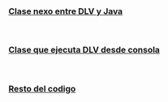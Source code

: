 <a href ="https://mauaraujo.github.io/DiscreteLearning/Dlearning"><h3>Clase nexo entre DLV y Java</h3></br></a>
<a href ="https://mauaraujo.github.io/DiscreteLearning/Builder"><h3>Clase que ejecuta DLV desde consola</h3></br></a>
<a href ="https://github.com/MauAraujo/DiscreteLearning/tree/master/DiscreetLearning/src/discreetlearning"><h3>Resto del codigo</h3></br></a>

